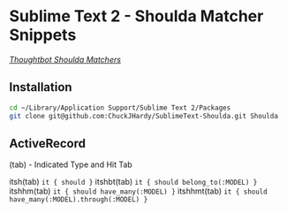 # Sublime Text 2 - Shoulda Matcher Snippets
[*Thoughtbot Shoulda Matchers*](https://github.com/thoughtbot/shoulda-matchers)

## Installation
```bash
cd ~/Library/Application Support/Sublime Text 2/Packages
git clone git@github.com:ChuckJHardy/SublimeText-Shoulda.git Shoulda
```

## ActiveRecord
(tab) - Indicated Type and Hit Tab

itsh(tab) `it { should }`
itshbt(tab) `it { should belong_to(:MODEL) }`
itshhm(tab) `it { should have_many(:MODEL) }`
itshhmt(tab) `it { should have_many(:MODEL).through(:MODEL) }`
